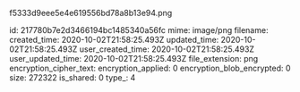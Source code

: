 f5333d9eee5e4e619556bd78a8b13e94.png

id: 217780b7e2d3466194bc1485340a56fc
mime: image/png
filename: 
created_time: 2020-10-02T21:58:25.493Z
updated_time: 2020-10-02T21:58:25.493Z
user_created_time: 2020-10-02T21:58:25.493Z
user_updated_time: 2020-10-02T21:58:25.493Z
file_extension: png
encryption_cipher_text: 
encryption_applied: 0
encryption_blob_encrypted: 0
size: 272322
is_shared: 0
type_: 4